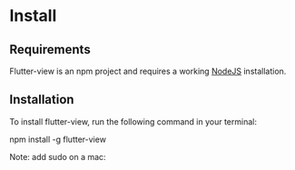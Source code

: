 # Install

## Requirements

Flutter-view is an npm project and requires a working [NodeJS](https://nodejs.org/en/) installation. 

## Installation

To install flutter-view, run the following command in your terminal:

npm install -g flutter-view

Note: add sudo on a mac: 

